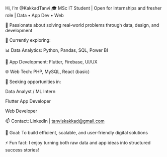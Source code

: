  Hi, I’m @KakkadTanvi
🎓 MSc IT Student | Open for Internships and fresher role | Data • App Dev • Web

👀 Passionate about solving real-world problems through data, design, and development

🌱 Currently exploring:

📊 Data Analytics: Python, Pandas, SQL, Power BI

📱 App Development: Flutter, Firebase, UI/UX

🌐 Web Tech: PHP, MySQL, React (basic)

💼 Seeking opportunities in:

Data Analyst / ML Intern

Flutter App Developer

Web Developer

📫 Contact: LinkedIn | tanviskakkad@gmail.com

🎯 Goal: To build efficient, scalable, and user-friendly digital solutions

⚡ Fun fact: I enjoy turning both raw data and app ideas into structured success stories!


